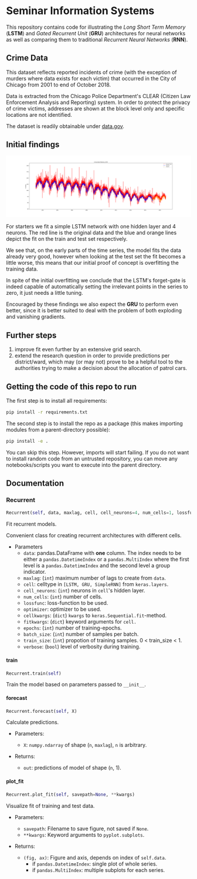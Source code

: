 # Seminar Information Systems

This repository contains code for illustrating the *Long Short Term Memory* (**LSTM**) and *Gated Recurrent Unit* (**GRU**) architectures for neural networks as well as comparing them to traditional *Recurrent Neural Networks* (**RNN**).

## Crime Data

This dataset reflects reported incidents of crime (with the exception of murders where data exists for each victim) that occurred in the City of Chicago from 2001 to end of October 2018.

Data is extracted from the Chicago Police Department's CLEAR (Citizen Law Enforcement Analysis and Reporting) system. In order to protect the privacy of crime victims, addresses are shown at the block level only and specific locations are not identified.

The dataset is readily obtainable under [data.gov](https://catalog.data.gov/dataset/crimes-2001-to-present-398a4).

## Initial findings

![alt-text](https://github.com/thsis/INFOSYS/blob/master/analysis/figures/best_whole_LSTM.png "LSTM on the whole series")

For starters we fit a simple LSTM network with one hidden layer and 4 neurons. The red line is the original data and the blue and orange lines depict the fit on the train and test set respectively.

We see that, on the early parts of the time series, the model fits the data already very good, however when looking at the test set the fit becomes a little worse, this means that our initial proof of concept is overfitting the training data.

In spite of the initial overfitting we conclude that the LSTM's forget-gate is indeed capable of automatically setting the irrelevant points in the series to zero, it just needs a little tuning.

Encouraged by these findings we also expect the **GRU** to perform even better, since it is better suited to deal with the problem of both exploding and vanishing gradients.

## Further steps

1. improve fit even further by an extensive grid search.
2. extend the research question in order to provide predictions per district/ward, which may (or may not) prove to be a helpful tool to the authorities trying to make a decision about the allocation of patrol cars.

## Getting the code of this repo to run

The first step is to install all requirements:
```bash
pip install -r requirements.txt
```

The second step is to install the repo as a package (this makes importing modules from a parent-directory possible):
```bash
pip install -e .
```
You can skip this step. However, imports will start failing. If you do not want to install random code from an untrusted repository, you can move any notebooks/scripts you want to execute into the parent directory.

## Documentation

### Recurrent
```python
Recurrent(self, data, maxlag, cell, cell_neurons=4, num_cells=1, lossfunc='mean_squared_error', optimizer='adam', cellkwargs={}, fitkwargs={}, epochs=100, batch_size=1, train_size=0.8, verbose=True)
```

Fit recurrent models.

Convenient class for creating recurrent architectures with different cells.

* Parameters
    * `data`: pandas.DataFrame with **one** column. The index needs to
       be either a `pandas.DatetimeIndex` or a `pandas.MultiIndex`
       where the first level is a `pandas.DatetimeIndex` and the second
       level a group indicator.
    * `maxlag`: (`int`) maximum number of lags to create from `data`.
    * `cell`: celltype in `[LSTM, GRU, SimpleRNN]` from `keras.layers`.
    * `cell_neurons`: (`int`) neurons in `cell`'s hidden layer.
    * `num_cells`: (`int`) number of cells.
    * `lossfunc`: loss-function to be used.
    * `optimizer`: optimizer to be used.
    * `cellkwargs`: (`dict`) `kwargs` to `keras.Sequential.fit`-method.
    * `fitkwargs`: (`dict`) keyword arguments for `cell.`
    * `epochs`: (`int`) number of training-epochs.
    * `batch_size`: (`int`) number of samples per batch.
    * `train_size`: (`int`) propotion of training samples.
      0 < train_size < 1.
    * `verbose`: (`bool`) level of verbosity during training.

#### train
```python
Recurrent.train(self)
```
Train the model based on parameters passed to `__init__`.
#### forecast
```python
Recurrent.forecast(self, X)
```

Calculate predictions.

* Parameters:
    * `X`: `numpy.ndarray` of shape (`n`, `maxlag`), `n` is arbitrary.

* Returns:
    * `out`: predictions of model of shape (`n`, 1).

#### plot_fit
```python
Recurrent.plot_fit(self, savepath=None, **kwargs)
```

Visualize fit of training and test data.

* Parameters:
    * `savepath`: Filename to save figure, not saved if `None`.
    * `**kwargs`: Keyword arguments to `pyplot.subplots`.

* Returns:
    * `(fig, ax)`: Figure and axis, depends on index of `self.data`.
        + if `pandas.DatetimeIndex`: single plot of whole series.
        + if `pandas.MultiIndex`: multiple subplots for each series.
